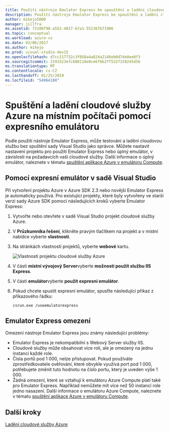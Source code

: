 ```yaml
---
title: Použití nástroje Emulator Express ke spouštění a ladění cloudové služby Azure v místním počítači | Dokumentace Microsoftu
description: Použití nástroje Emulator Express ke spouštění a ladění cloudové služby na místním počítači
author: mikejo5000
manager: jillfra
ms.assetid: 73108f98-a552-4817-b7a1-551367b71906
ms.topic: conceptual
ms.workload: azure-vs
ms.date: 03/06/2017
ms.author: mikejo
ms.prod: visual-studio-dev15
ms.openlocfilehash: d7cc217732c3f058a4a824a2146eb0d7de0ee0f3
ms.sourcegitcommit: 2193323efc608118e0ce6f6b2ff532f158245d56
ms.translationtype: MT
ms.contentlocale: cs-CZ
ms.lasthandoff: 01/25/2019
ms.locfileid: "54964188"
---
```

# <a name="using-emulator-express-to-run-and-debug-an-azure-cloud-service-on-a-local-machine"></a>Spuštění a ladění cloudové služby Azure na místním počítači pomocí expresního emulátoru
Podle použití nástroje Emulator Express, může testování a ladění cloudovou službu bez spuštění sady Visual Studio jako správce. Můžete nastavit nastavení projektu pro použití Emulator Express nebo úplný emulátor, v závislosti na požadavcích vaší cloudové služby. Další informace o úplný emulátor, naleznete v tématu [spuštění aplikace Azure v emulátoru Compute](/azure/storage/common/storage-use-emulator).

## <a name="using-emulator-express-in-visual-studio"></a>Pomocí expresní emulátor v sadě Visual Studio
Při vytvoření projektu Azure v Azure SDK 2.3 nebo novější Emulator Express je automaticky používá. Pro existující projekty, které byly vytvořeny ve starší verzi sady Azure SDK pomocí následujících kroků vyberte Emulator Express:

1. Vytvořte nebo otevřete v sadě Visual Studio projekt cloudové služby Azure.

1. V **Průzkumníka řešení**, klikněte pravým tlačítkem na projekt a v místní nabídce vyberte **vlastnosti**.

1. Na stránkách vlastností projektů, vyberte **webové** kartu.

    ![Vlastnosti projektu cloudové služby Azure](./media/vs-azure-tools-emulator-express-debug-run/web-properties.png)

1. V části **místní vývojový Server**vyberte **možnosti použít službu IIS Express**.

1. V části **emulátor**vyberte **použít expresní emulátor**.

1. Pokud chcete spustit expresní emulátor, spusťte následující příkaz z příkazového řádku:

    ```
    csrun.exe /useemulatorexpress
    ```

## <a name="emulator-express-limitations"></a>Emulator Express omezení
Omezení nástroje Emulator Express jsou známy následující problémy:

- Emulator Express je nekompatibilní s Webový Server služby IIS.
- Cloudové služby může obsahovat více rolí, ale je omezený na jednu instanci každé role.
- Čísla portů pod 1 000, nelze přistupovat. Pokud používáte zprostředkovatele ověřování, které obvykle využívá port pod 1 000, potřebujete změnit tuto hodnotu na číslo portu, který je uveden výše 1 000.
- Žádná omezení, které se vztahují k emulátoru Azure Compute platí také pro Emulator Express. Například nemůžete mít více než 50 instancí role jedno nasazení. Další informace o emulátoru Azure Compute, naleznete v tématu [spuštění aplikace Azure v emulátoru Compute](http://go.microsoft.com/fwlink/p/?LinkId=623050).

## <a name="next-steps"></a>Další kroky
[Ladění cloudové služby Azure](https://msdn.microsoft.com/library/azure/ee405479.aspx)
